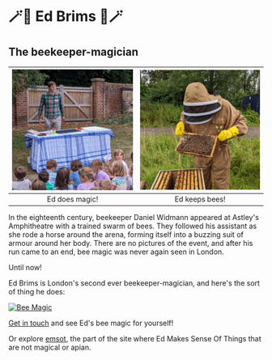 # 🪄🐝 Ed Brims 🐝🪄
## The beekeeper-magician

![Magician Ed](magician_ed_500.jpg) |  ![Beekeeper Ed](beekeeper_ed_500.jpg)
:----------------------------------:|:--------------------------------------:
Ed does magic!                      |  Ed keeps bees!

In the eighteenth century, beekeeper Daniel Widmann appeared at Astley's Amphitheatre with a trained swarm of bees. They followed his assistant as she rode a horse around the arena, forming itself into a buzzing suit of armour around her body. There are no pictures of the event, and after his run came to an end, bee magic was never again seen in London.

Until now!

Ed Brims is London's second ever beekeeper-magician, and here's the sort of thing he does:

[![Bee Magic](https://img.youtube.com/vi/hn-aSjQo_pk/maxresdefault.jpg)](https://www.youtube.com/watch?v=hn-aSjQo_pk)

[Get in touch](mailto:edbrims@gmail.com) and see Ed's bee magic for yourself!

Or explore [emsot](emsot), the part of the site where Ed Makes Sense Of Things that are not magical or apian.
